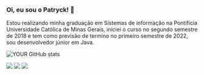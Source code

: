 ### Oi, eu sou o Patryck! 👋 

Estou realizando minha graduação em Sistemas de informação na Pontifícia Universidade Católica de Minas Gerais, iniciei o curso no segundo semestre de 2018 e tem como previsão de termino no primeiro semestre de 2022, sou desenvolvedor júnior em Java. 

![YOUR GitHub stats](https://github-readme-stats.vercel.app/api?username=PatryckKenny&show_icons=true&theme=algolia)


[<img src="https://img.shields.io/badge/linkedin-%230077B5.svg?&style=for-the-badge&logo=linkedin&logoColor=white" />](https://www.linkedin.com/in/patryck-kenny-pereira-de-paiva-317626184/) [<img src = "https://img.shields.io/badge/instagram-%23E4405F.svg?&style=for-the-badge&logo=instagram&logoColor=white">](https://www.instagram.com/patryckkenny/) [<img src = "https://img.shields.io/badge/facebook-%231877F2.svg?&style=for-the-badge&logo=facebook&logoColor=white">](https://www.facebook.com/patrycck)
